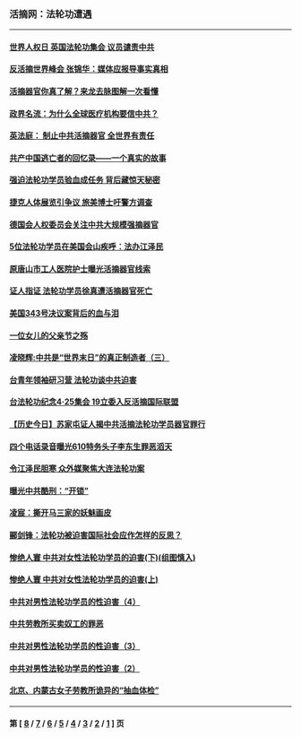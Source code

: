 ### 活摘网：法轮功遭遇
---
#### [世界人权日 英国法轮功集会 议员谴责中共](../../pages/nf5881/n13431763.md?04110430) 
#### [反活摘世界峰会 张锦华：媒体应报导事实真相](../../pages/nf5881/n13278502.md?04110430) 
#### [活摘器官你真了解？来龙去脉图解一次看懂](../../pages/nf5881/n13013820.md?04110430) 
#### [政界名流：为什么全球医疗机构要信中共？](../../pages/nf5881/n11945479.md?04110430) 
#### [英法庭： 制止中共活摘器官 全世界有责任](../../pages/nf5881/n11330691.md?04110430) 
#### [共产中国逃亡者的回忆录——一个真实的故事](../../pages/nf5881/n10918649.md?04110430) 
#### [强迫法轮功学员验血成任务 背后藏惊天秘密](../../pages/nf5881/n4252384.md?04110430) 
#### [捷克人体展览引争议 旅美博士吁警方调查](../../pages/nf5881/n9429187.md?04110430) 
#### [德国会人权委员会关注中共大规模强摘器官](../../pages/nf5881/n8418950.md?04110430) 
#### [5位法轮功学员在美国会山疾呼：法办江泽民](../../pages/nf5881/n8101519.md?04110430) 
#### [原唐山市工人医院护士曝光活摘器官线索](../../pages/nf5881/n8076384.md?04110430) 
#### [证人指证 法轮功学员徐真遭活摘器官死亡](../../pages/nf5881/n8042467.md?04110430) 
#### [美国343号决议案背后的血与泪](../../pages/nf5881/n8020684.md?04110430) 
#### [一位女儿的父亲节之殇](../../pages/nf5881/n8014122.md?04110430) 
#### [凌晓辉:中共是“世界末日”的真正制造者（三）](../../pages/nf5881/n4210333.md?04110430) 
#### [台青年领袖研习营 法轮功谈中共迫害](../../pages/nf5881/n4141857.md?04110430) 
#### [台法轮功纪念4‧25集会 19立委入反活摘国际联盟](../../pages/nf5881/n4141821.md?04110430) 
#### [【历史今日】苏家屯证人揭中共活摘法轮功学员器官罪行](../../pages/nf5881/n4135912.md?04110430) 
#### [四个电话录音曝光610特务头子李东生罪恶滔天](../../pages/nf5881/n4040060.md?04110430) 
#### [令江泽民胆寒 众外媒聚焦大连法轮功案](../../pages/nf5881/n3932671.md?04110430) 
#### [曝光中共酷刑：“开锁”](../../pages/nf5881/n3889373.md?04110430) 
#### [凌宸：撕开马三家的妖魅画皮](../../pages/nf5881/n3849369.md?04110430) 
#### [郦剑锋：法轮功被迫害国际社会应作怎样的反思？](../../pages/nf5881/n3824560.md?04110430) 
#### [惨绝人寰 中共对女性法轮功学员的迫害(下)(组图慎入)](../../pages/nf5881/n3816285.md?04110430) 
#### [惨绝人寰 中共对女性法轮功学员的迫害(上)](../../pages/nf5881/n3815374.md?04110430) 
#### [中共对男性法轮功学员的性迫害（4）](../../pages/nf5881/n3769144.md?04110430) 
#### [中共劳教所买卖奴工的罪恶](../../pages/nf5881/n3769378.md?04110430) 
#### [中共对男性法轮功学员的性迫害（3）](../../pages/nf5881/n3768231.md?04110430) 
#### [中共对男性法轮功学员的性迫害（2）](../../pages/nf5881/n3767211.md?04110430) 
#### [北京、内蒙古女子劳教所诡异的“抽血体检”](../../pages/nf5881/n3753158.md?04110430) 

---
#### 第 [ [8](./8.md?04110430) / [7](./7.md?04110430) / [6](./6.md?04110430) / [5](./5.md?04110430) / [4](./4.md?04110430) / [3](./3.md?04110430) / [2](./2.md?04110430) / [1](./1.md?04110430) ] 页
